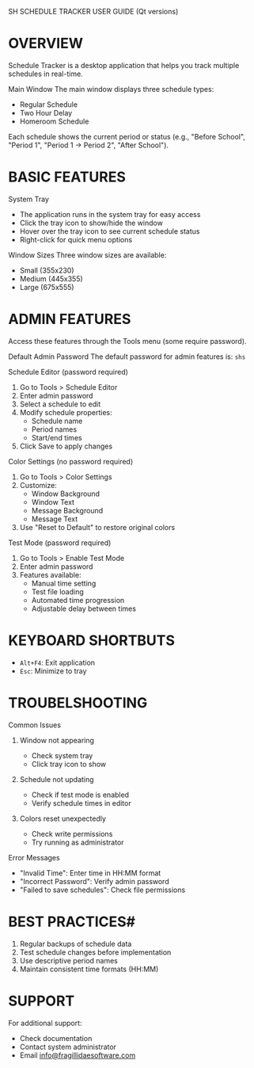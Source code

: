SH SCHEDULE TRACKER USER GUIDE (Qt versions)

# OVERVIEW #
Schedule Tracker is a desktop application that helps you track multiple schedules in real-time.

Main Window
The main window displays three schedule types:
- Regular Schedule
- Two Hour Delay
- Homeroom Schedule

Each schedule shows the current period or status 
(e.g., "Before School", "Period 1", "Period 1 -> Period 2", "After School").

# BASIC FEATURES #

System Tray
- The application runs in the system tray for easy access
- Click the tray icon to show/hide the window
- Hover over the tray icon to see current schedule status
- Right-click for quick menu options

Window Sizes
Three window sizes are available:
- Small (355x230)
- Medium (445x355)
- Large (675x555)

# ADMIN FEATURES #
Access these features through the Tools menu (some require password).

Default Admin Password
The default password for admin features is: `shs`

Schedule Editor (password required)
1. Go to Tools > Schedule Editor
2. Enter admin password
3. Select a schedule to edit
4. Modify schedule properties:
   - Schedule name
   - Period names
   - Start/end times
5. Click Save to apply changes

Color Settings (no password required)
1. Go to Tools > Color Settings
2. Customize:
   - Window Background
   - Window Text
   - Message Background
   - Message Text
3. Use "Reset to Default" to restore original colors

Test Mode (password required)
1. Go to Tools > Enable Test Mode
2. Enter admin password
3. Features available:
   - Manual time setting
   - Test file loading
   - Automated time progression
   - Adjustable delay between times

# KEYBOARD SHORTBUTS #
- `Alt+F4`: Exit application
- `Esc`: Minimize to tray

# TROUBELSHOOTING #

Common Issues
1. Window not appearing
   - Check system tray
   - Click tray icon to show

2. Schedule not updating
   - Check if test mode is enabled
   - Verify schedule times in editor

3. Colors reset unexpectedly
   - Check write permissions
   - Try running as administrator

Error Messages
- "Invalid Time": Enter time in HH:MM format
- "Incorrect Password": Verify admin password
- "Failed to save schedules": Check file permissions

# BEST PRACTICES#
1. Regular backups of schedule data
2. Test schedule changes before implementation
3. Use descriptive period names
4. Maintain consistent time formats (HH:MM)

# SUPPORT #
For additional support:
- Check documentation
- Contact system administrator
- Email info@fragillidaesoftware.com 
